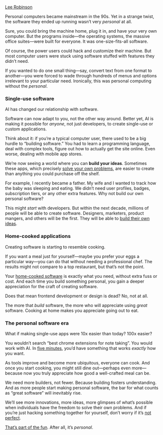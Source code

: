 [Lee Robinson](https://leerob.com/)

Personal computers became mainstream in the 90s. Yet in a strange twist, the software they ended up running wasn’t very _personal_ at all.

Sure, you could bring the machine home, plug it in, and have your very own computer. But the programs inside—the operating systems, the massive office suites—were built for everyone. It was one-size-fits-all software.

Of course, the power users could hack and customize their machine. But most computer users were stuck using software stuffed with features they didn’t need.

If you wanted to do one small thing—say, convert text from one format to another—you were forced to wade through hundreds of menus and options irrelevant to your particular need. Ironically, this was personal computing without the _personal_.

### Single-use software

AI has changed our relationship with software.

Software can now adapt to you, not the other way around. Better yet, AI is making it possible for _anyone_, not just developers, to create single-use or custom applications.

Think about it: if you’re a typical computer user, there used to be a big hurdle to “building software.” You had to learn a programming language, deal with complex tools, figure out how to actually get the site online. Even worse, dealing with mobile app stores.

We’re now seeing a world where you can **build your ideas**. Sometimes these apps, which precisely [solve your own problems](https://x.com/leeerob/status/1860685620999274695), are easier to create than anything you could purchase off the shelf.

For example, I recently became a father. My wife and I wanted to track how the baby was sleeping and eating. We didn’t need user profiles, badges, subscription tiers, or any other extra features. Why not build our own personal software?

This might _start_ with developers. But within the next decade, millions of people will be able to create software. Designers, marketers, product mangers, and others will be the first. They will be able to [build their own ideas](https://x.com/leeerob/status/1874852302768762928).

### Home-cooked applications

Creating software is starting to resemble cooking.

If you want a meal just for yourself—maybe you prefer your eggs a particular way—you can do that without needing a professional chef. The results might not compare to a top restaurant, but that’s not the point.

Your [home-cooked software](https://www.robinsloan.com/notes/home-cooked-app/) is exactly what you need, without extra fuss or cost. And each time you build something personal, you gain a deeper appreciation for the craft of creating software.

Does that mean frontend development or design is dead? No, not at all.

The more that _build_ software, the more who will appreciate using _great_ software. Cooking at home makes you appreciate going out to eat.

### The personal software era

What if making single-use apps were 10x easier than today? 100x easier?

You wouldn’t search “best chrome extensions for note taking”. You would work with AI. In [five minutes](https://x.com/leeerob/status/1834992860904489178), you’d have something that works _exactly_ how you want.

As tools improve and become more ubiquitous, everyone can cook. And once you start cooking, you might still dine out—perhaps even more—because now you truly appreciate how good a well-crafted meal can be.

We need more builders, not fewer. Because building fosters understanding. And as more people start making personal software, the bar for what counts as “great software” will inevitably rise.

We’ll see more innovations, more ideas, more glimpses of what’s possible when individuals have the freedom to solve their own problems. And if you’re just hacking something together for yourself, don’t worry if it’s [not perfect](https://x.com/karpathy/status/1886192184808149383).

[That’s part of the fun](https://x.com/leeerob/status/1841293100825596149). After all, it’s _personal_.